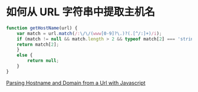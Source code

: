 # 如何从 URL 字符串中提取主机名

```js
function getHostName(url) {
    var match = url.match(/:\/\/(www[0-9]?\.)?(.[^/:]+)/i);
    if (match != null && match.length > 2 && typeof match[2] === 'string' && match[2].length > 0) {
    return match[2];
    }
    else {
        return null;
    }
}
```

[Parsing Hostname and Domain from a Url with Javascript](http://www.primaryobjects.com/2012/11/19/parsing-hostname-and-domain-from-a-url-with-javascript/)

